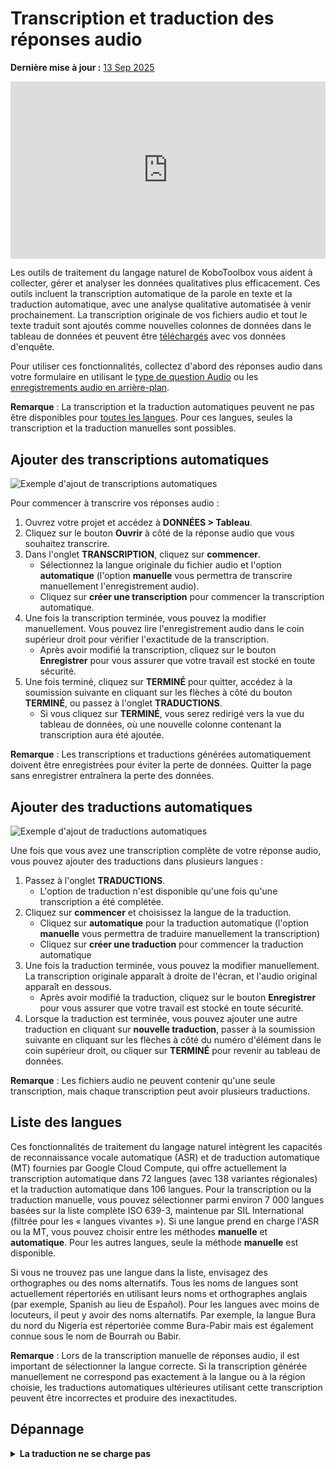 # Transcription et traduction des réponses audio
**Dernière mise à jour :** <a href="https://github.com/kobotoolbox/docs/blob/81ea68d620feb190d5829be9521d3f913e88de91/source/transcription-translation.md" class="reference">13 Sep 2025</a>

<iframe src="https://www.youtube.com/embed/vefmH9JzJTU?si=8aF_U8M6BAft9kRr" style="width: 100%; aspect-ratio: 16 / 9; height: auto; border: 0;" title="YouTube video player" frameborder="0" allow="accelerometer; autoplay; clipboard-write; encrypted-media; gyroscope; picture-in-picture; web-share" allowfullscreen></iframe>

Les outils de traitement du langage naturel de KoboToolbox vous aident à collecter, gérer et analyser les données qualitatives plus efficacement. Ces outils incluent la transcription automatique de la parole en texte et la traduction automatique, avec une analyse qualitative automatisée à venir prochainement. La transcription originale de vos fichiers audio et tout le texte traduit sont ajoutés comme nouvelles colonnes de données dans le tableau de données et peuvent être [téléchargés](https://support.kobotoolbox.org/export_download.html) avec vos données d'enquête.

Pour utiliser ces fonctionnalités, collectez d'abord des réponses audio dans votre formulaire en utilisant le [type de question Audio](https://support.kobotoolbox.org/photo_audio_video_file.html) ou les [enregistrements audio en arrière-plan](https://support.kobotoolbox.org/recording-interviews.html).


<p class="note">
    <strong>Remarque</strong> : La transcription et la traduction automatiques peuvent ne pas être disponibles pour <a href="#language-list">toutes les langues</a>. Pour ces langues, seules la transcription et la traduction manuelles sont possibles.
</p>

## Ajouter des transcriptions automatiques

![Exemple d'ajout de transcriptions automatiques](images/transcription_translation/transcription.png)

Pour commencer à transcrire vos réponses audio :

1. Ouvrez votre projet et accédez à **DONNÉES > Tableau**.
2. Cliquez sur le bouton **Ouvrir** à côté de la réponse audio que vous souhaitez transcrire.
3. Dans l'onglet **TRANSCRIPTION**, cliquez sur **commencer**.
    - Sélectionnez la langue originale du fichier audio et l'option **automatique** (l'option **manuelle** vous permettra de transcrire manuellement l'enregistrement audio).
    - Cliquez sur **créer une transcription** pour commencer la transcription automatique.
4. Une fois la transcription terminée, vous pouvez la modifier manuellement. Vous pouvez lire l'enregistrement audio dans le coin supérieur droit pour vérifier l'exactitude de la transcription.
    - Après avoir modifié la transcription, cliquez sur le bouton **Enregistrer** pour vous assurer que votre travail est stocké en toute sécurité.
5. Une fois terminé, cliquez sur **TERMINÉ** pour quitter, accédez à la soumission suivante en cliquant sur les flèches à côté du bouton **TERMINÉ**, ou passez à l'onglet **TRADUCTIONS**.
    - Si vous cliquez sur **TERMINÉ**, vous serez redirigé vers la vue du tableau de données, où une nouvelle colonne contenant la transcription aura été ajoutée.

<p class="note">
    <strong>Remarque</strong> : Les transcriptions et traductions générées automatiquement doivent être enregistrées pour éviter la perte de données. Quitter la page sans enregistrer entraînera la perte des données.
</p>

## Ajouter des traductions automatiques

![Exemple d'ajout de traductions automatiques](images/transcription_translation/translation.png)

Une fois que vous avez une transcription complète de votre réponse audio, vous pouvez ajouter des traductions dans plusieurs langues :

1. Passez à l'onglet **TRADUCTIONS**.
    - L'option de traduction n'est disponible qu'une fois qu'une transcription a été complétée.
2. Cliquez sur **commencer** et choisissez la langue de la traduction.
    - Cliquez sur **automatique** pour la traduction automatique (l'option **manuelle** vous permettra de traduire manuellement la transcription)
    - Cliquez sur **créer une traduction** pour commencer la traduction automatique
3. Une fois la traduction terminée, vous pouvez la modifier manuellement. La transcription originale apparaît à droite de l'écran, et l'audio original apparaît en dessous.
    - Après avoir modifié la traduction, cliquez sur le bouton **Enregistrer** pour vous assurer que votre travail est stocké en toute sécurité.
4. Lorsque la traduction est terminée, vous pouvez ajouter une autre traduction en cliquant sur <i class="k-icon-plus"></i> **nouvelle traduction**, passer à la soumission suivante en cliquant sur les flèches à côté du numéro d'élément dans le coin supérieur droit, ou cliquer sur **TERMINÉ** pour revenir au tableau de données.

<p class="note">
    <strong>Remarque</strong> : Les fichiers audio ne peuvent contenir qu'une seule transcription, mais chaque transcription peut avoir plusieurs traductions.
</p>

## Liste des langues

Ces fonctionnalités de traitement du langage naturel intègrent les capacités de reconnaissance vocale automatique (ASR) et de traduction automatique (MT) fournies par Google Cloud Compute, qui offre actuellement la transcription automatique dans 72 langues (avec 138 variantes régionales) et la traduction automatique dans 106 langues. Pour la transcription ou la traduction manuelle, vous pouvez sélectionner parmi environ 7 000 langues basées sur la liste complète ISO 639-3, maintenue par SIL International (filtrée pour les « langues vivantes »). Si une langue prend en charge l'ASR ou la MT, vous pouvez choisir entre les méthodes **manuelle** et **automatique**. Pour les autres langues, seule la méthode **manuelle** est disponible.

Si vous ne trouvez pas une langue dans la liste, envisagez des orthographes ou des noms alternatifs. Tous les noms de langues sont actuellement répertoriés en utilisant leurs noms et orthographes anglais (par exemple, Spanish au lieu de Español). Pour les langues avec moins de locuteurs, il peut y avoir des noms alternatifs. Par exemple, la langue Bura du nord du Nigeria est répertoriée comme Bura-Pabir mais est également connue sous le nom de Bourrah ou Babir.

<p class="note">
    <strong>Remarque</strong> : Lors de la transcription manuelle de réponses audio, il est important de sélectionner la langue correcte. Si la transcription générée manuellement ne correspond pas exactement à la langue ou à la région choisie, les traductions automatiques ultérieures utilisant cette transcription peuvent être incorrectes et produire des inexactitudes.
</p>

## Dépannage

<details>
    <summary><strong>La traduction ne se charge pas</strong></summary>
    Parfois, la deuxième traduction peut rester bloquée avec une icône de chargement. Si cela se produit, actualisez la page et la traduction devrait apparaître. C'est un problème que nous travaillons à résoudre.
</details>